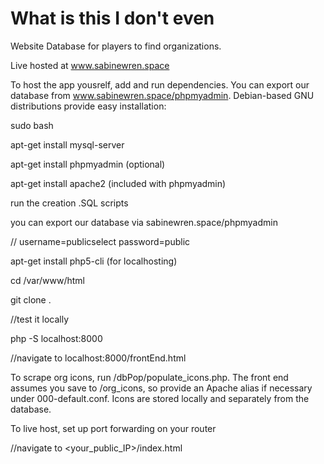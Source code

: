 # What is this I don't even

Website Database for players to find organizations.

Live hosted at www.sabinewren.space

To host the app yousrelf, add and run dependencies. You can export our database from www.sabinewren.space/phpmyadmin. Debian-based GNU distributions provide easy installation:

sudo bash

apt-get install mysql-server

apt-get install phpmyadmin (optional)

apt-get install apache2 (included with phpmyadmin)

run the creation .SQL scripts

you can export our database via sabinewren.space/phpmyadmin

// username=publicselect password=public

apt-get install php5-cli (for localhosting)

cd /var/www/html

git clone <repository url> .

//test it locally

php -S localhost:8000

//navigate to localhost:8000/frontEnd.html

To scrape org icons, run /dbPop/populate_icons.php. The front end assumes you save to /org_icons, so provide an Apache alias if necessary under 000-default.conf. Icons are stored locally and separately from the database.

To live host, set up port forwarding on your router

//navigate to <your_public_IP>/index.html


